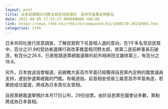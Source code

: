 ```yaml
---
layout: post
title: 日本民調顯示河野太郎支持度領先　高市早苗獲足夠提名
date: 2021-09-05 17:53:27.000000000 +08:00
link: https://news.rthk.hk/rthk/ch/component/k2/1609170-20210905.htm
categories: rthk
---
```


日本共同社進行民意調查，了解民眾對下任首相人選的意向，在1千多名受訪民眾中，百分之31.9的受訪者選擇行政改革擔當相河野太郎，排第二是前幹事長石破茂，有百分之26.6，已表態競逐黨總裁選舉的前外相岸田文雄排第三，有百分之18.8。

另外，日本放送協會報道，前總務大臣高市早苗已經獲得自民黨內足夠的國會議員支持，達到參選黨總裁的門檻。有報道指，前首相安倍晉三屬意高市早苗角逐，若果她成功當選，將成為日本首位女首相。

自民黨總裁選舉預計本月17日公布，29日投票。由於自民黨在國會佔多數，黨魁將成為日本首相。
